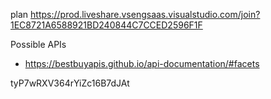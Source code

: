 plan
https://prod.liveshare.vsengsaas.visualstudio.com/join?1EC8721A6588921BD240844C7CCED2596F1F

Possible APIs







- https://bestbuyapis.github.io/api-documentation/#facets
<!-- create homepage that displays all the data of trending products -->
<!-- create navbar for user input, with search bar to find specfic product, button for home page, and cart-->
<!-- make a base.html with the navbar-->
<!-- create function that iterates through the data based on user input. Can use for user_input in thing, return('dynamicpage.html') -->
<!-- use if/then statement for if user_input not in data, return_template('error.html')-->
<!-- create error page -->






 tyP7wRXV364rYiZc16B7dJAt
